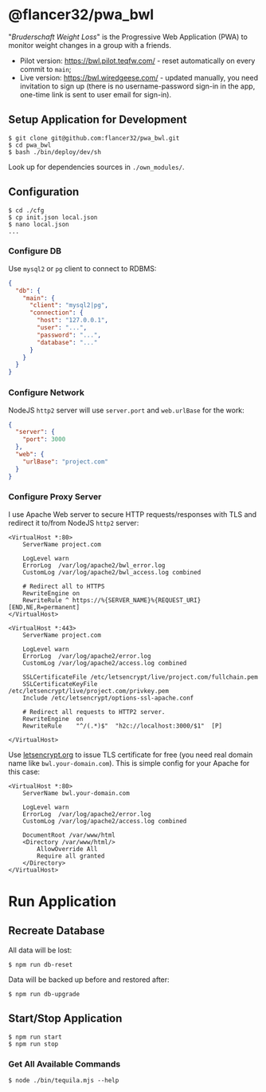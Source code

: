 # @flancer32/pwa_bwl

"_Bruderschaft Weight Loss_" is the Progressive Web Application (PWA) to monitor weight changes in a group with a friends.

* Pilot version: https://bwl.pilot.teqfw.com/ - reset automatically on every commit to `main`;
* Live version: https://bwl.wiredgeese.com/ - updated manually, you need invitation to sign up (there is no username-password sign-in in the app, one-time link is sent to user email for sign-in).

## Setup Application for Development

```shell
$ git clone git@github.com:flancer32/pwa_bwl.git
$ cd pwa_bwl
$ bash ./bin/deploy/dev/sh
```

Look up for dependencies sources in `./own_modules/`.

## Configuration

```shell
$ cd ./cfg
$ cp init.json local.json
$ nano local.json
...
```

### Configure DB

Use `mysql2` or `pg` client to connect to RDBMS:
```json
{
  "db": {
    "main": {
      "client": "mysql2|pg",
      "connection": {
        "host": "127.0.0.1",
        "user": "...",
        "password": "...",
        "database": "..."
      }
    }
  }
}
```

### Configure Network

NodeJS `http2` server will use `server.port` and `web.urlBase` for the work:
```json
{
  "server": {
    "port": 3000
  },
  "web": {
    "urlBase": "project.com"
  }
}
```

### Configure Proxy Server

I use Apache Web server to secure HTTP requests/responses with TLS and redirect it to/from NodeJS `http2` server:

```apacheconf
<VirtualHost *:80>
    ServerName project.com

    LogLevel warn
    ErrorLog  /var/log/apache2/bwl_error.log
    CustomLog /var/log/apache2/bwl_access.log combined

    # Redirect all to HTTPS
    RewriteEngine on
    RewriteRule ^ https://%{SERVER_NAME}%{REQUEST_URI} [END,NE,R=permanent]
</VirtualHost>

<VirtualHost *:443>
    ServerName project.com

    LogLevel warn
    ErrorLog  /var/log/apache2/error.log
    CustomLog /var/log/apache2/access.log combined

    SSLCertificateFile /etc/letsencrypt/live/project.com/fullchain.pem
    SSLCertificateKeyFile /etc/letsencrypt/live/project.com/privkey.pem
    Include /etc/letsencrypt/options-ssl-apache.conf

    # Redirect all requests to HTTP2 server.
    RewriteEngine  on
    RewriteRule    "^/(.*)$"  "h2c://localhost:3000/$1"  [P]

</VirtualHost>
```

Use [letsencrypt.org](https://letsencrypt.org/) to issue TLS certificate for free (you need real domain name like `bwl.your-domain.com`). This is simple config for your Apache for this case:

```apacheconf
<VirtualHost *:80>
    ServerName bwl.your-domain.com

    LogLevel warn
    ErrorLog  /var/log/apache2/error.log
    CustomLog /var/log/apache2/access.log combined

    DocumentRoot /var/www/html
    <Directory /var/www/html/>
        AllowOverride All
        Require all granted
    </Directory>
</VirtualHost>
```


# Run Application


## Recreate Database

All data will be lost:
```shell
$ npm run db-reset
```

Data will be backed up before and restored after:
```shell
$ npm run db-upgrade
```

## Start/Stop Application

```shell
$ npm run start
$ npm run stop
```

### Get All Available Commands

```shell
$ node ./bin/tequila.mjs --help
```

